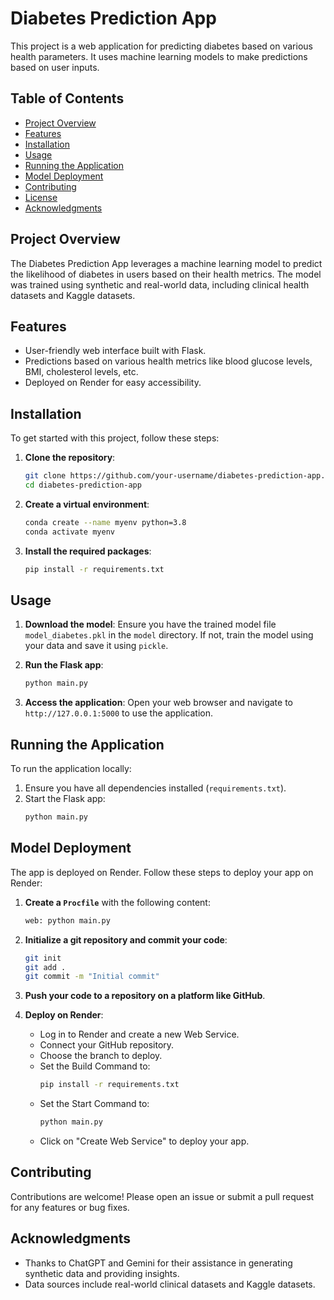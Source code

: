# Diabetes Prediction App

This project is a web application for predicting diabetes based on various health parameters. It uses machine learning models to make predictions based on user inputs.

## Table of Contents

- [Project Overview](#project-overview)
- [Features](#features)
- [Installation](#installation)
- [Usage](#usage)
- [Running the Application](#running-the-application)
- [Model Deployment](#model-deployment)
- [Contributing](#contributing)
- [License](#license)
- [Acknowledgments](#acknowledgments)

## Project Overview

The Diabetes Prediction App leverages a machine learning model to predict the likelihood of diabetes in users based on their health metrics. The model was trained using synthetic and real-world data, including clinical health datasets and Kaggle datasets.

## Features

- User-friendly web interface built with Flask.
- Predictions based on various health metrics like blood glucose levels, BMI, cholesterol levels, etc.
- Deployed on Render for easy accessibility.

## Installation

To get started with this project, follow these steps:

1. **Clone the repository**:
    ```sh
    git clone https://github.com/your-username/diabetes-prediction-app.git
    cd diabetes-prediction-app
    ```

2. **Create a virtual environment**:
    ```sh
    conda create --name myenv python=3.8
    conda activate myenv
    ```

3. **Install the required packages**:
    ```sh
    pip install -r requirements.txt
    ```

## Usage

1. **Download the model**:
   Ensure you have the trained model file `model_diabetes.pkl` in the `model` directory. If not, train the model using your data and save it using `pickle`.

2. **Run the Flask app**:
    ```sh
    python main.py
    ```

3. **Access the application**:
   Open your web browser and navigate to `http://127.0.0.1:5000` to use the application.

## Running the Application

To run the application locally:

1. Ensure you have all dependencies installed (`requirements.txt`).
2. Start the Flask app:
    ```sh
    python main.py
    ```

## Model Deployment

The app is deployed on Render. Follow these steps to deploy your app on Render:

1. **Create a `Procfile`** with the following content:
    ```sh
    web: python main.py
    ```

2. **Initialize a git repository and commit your code**:
    ```sh
    git init
    git add .
    git commit -m "Initial commit"
    ```

3. **Push your code to a repository on a platform like GitHub**.

4. **Deploy on Render**:
   - Log in to Render and create a new Web Service.
   - Connect your GitHub repository.
   - Choose the branch to deploy.
   - Set the Build Command to:
     ```sh
     pip install -r requirements.txt
     ```
   - Set the Start Command to:
     ```sh
     python main.py
     ```
   - Click on "Create Web Service" to deploy your app.

## Contributing

Contributions are welcome! Please open an issue or submit a pull request for any features or bug fixes.

## Acknowledgments

- Thanks to ChatGPT and Gemini for their assistance in generating synthetic data and providing insights.
- Data sources include real-world clinical datasets and Kaggle datasets.

